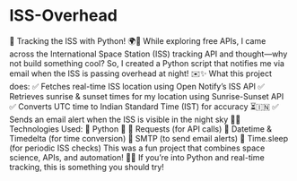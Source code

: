 # ISS-Overhead
🚀 Tracking the ISS with Python! 🌍🔭
While exploring free APIs, I came across the International Space Station (ISS) tracking API and thought—why not build something cool? So, I created a Python script that notifies me via email when the ISS is passing overhead at night! ✉️✨
What this project does:
✅ Fetches real-time ISS location using Open Notify’s ISS API
 ✅ Retrieves sunrise & sunset times for my location using Sunrise-Sunset API
 ✅ Converts UTC time to Indian Standard Time (IST) for accuracy ⏳🇮🇳
 ✅ Sends an email alert when the ISS is visible in the night sky 📩👀
Technologies Used:
🔹 Python 🐍
 🔹 Requests (for API calls)
 🔹 Datetime & Timedelta (for time conversion)
 🔹 SMTP (to send email alerts)
 🔹 Time.sleep (for periodic ISS checks)
This was a fun project that combines space science, APIs, and automation! 🌌🚀 If you’re into Python and real-time tracking, this is something you should try!
